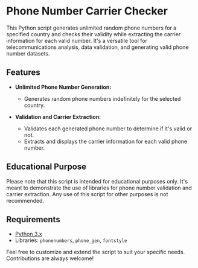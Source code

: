 # Phone Number Carrier Checker

This Python script generates unlimited random phone numbers for a specified country and checks their validity while extracting the carrier information for each valid number. It's a versatile tool for telecommunications analysis, data validation, and generating valid phone number datasets.

## Features

- **Unlimited Phone Number Generation:**
  - Generates random phone numbers indefinitely for the selected country.

- **Validation and Carrier Extraction:**
  - Validates each generated phone number to determine if it's valid or not.
  - Extracts and displays the carrier information for each valid phone number.

## Educational Purpose
Please note that this script is intended for educational purposes only. It's meant to demonstrate the use of libraries for phone number validation and carrier extraction. Any use of this script for other purposes is not recommended.

## Requirements

- [Python 3.x](https://www.python.org/downloads/release/python-3115/)
- Libraries: `phonenumbers`, `phone_gen`, `fontstyle`

Feel free to customize and extend the script to suit your specific needs. Contributions are always welcome!
